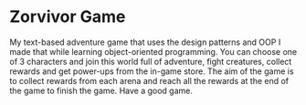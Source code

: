 # Zorvivor Game
My text-based adventure game that uses the design patterns and OOP I made that while learning object-oriented programming.
You can choose one of 3 characters and join this world full of adventure, fight creatures, collect rewards and get power-ups from the in-game store. The aim of the game is to collect rewards from each arena and reach all the rewards at the end of the game to finish the game. Have a good game.
